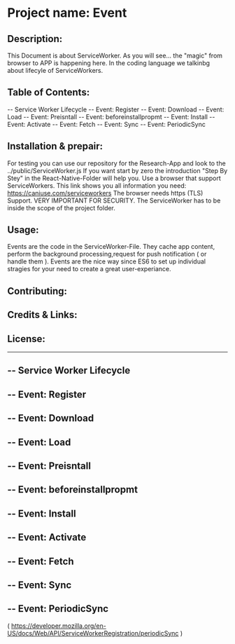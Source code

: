 # Project name: Event

## Description:
This Document is about ServiceWorker. As you will see... the "magic" from browser to APP is happening here.
In the coding language we talkinbg about lifecyle of ServiceWorkers.

## Table of Contents:
-- Service Worker Lifecycle
-- Event: Register
-- Event: Download
-- Event: Load
-- Event: Preisntall
-- Event: beforeinstallpropmt
-- Event: Install
-- Event: Activate
-- Event: Fetch
-- Event: Sync
-- Event: PeriodicSync

## Installation & prepair:
For testing you can use our repository for the Research-App and  look to the ../public/ServiceWorker.js
If you want start by  zero the introduction "Step By Stey" in the React-Native-Folder will  help  you.
Use a browser that support ServiceWorkers. This link shows you all information you need: https://caniuse.com/serviceworkers
The browser needs https (TLS) Support. VERY IMPORTANT FOR SECURITY.
The ServiceWorker has  to be inside the scope of the project  folder.

## Usage:
Events are the code in  the ServiceWorker-File.
They cache app content, perform the background processing,request for push notification (  or handle them ).
Events are the nice way since ES6 to set up individual stragies for your need to create a great user-experiance.


## Contributing:
## Credits & Links:
## License: 
------------------------------------------------------------------------------------------------------------
## -- Service Worker Lifecycle
## -- Event: Register
## -- Event: Download
## -- Event: Load
## -- Event: Preisntall
## -- Event: beforeinstallpropmt
## -- Event: Install
## -- Event: Activate
## -- Event: Fetch
## -- Event: Sync
## -- Event: PeriodicSync

( https://developer.mozilla.org/en-US/docs/Web/API/ServiceWorkerRegistration/periodicSync )


